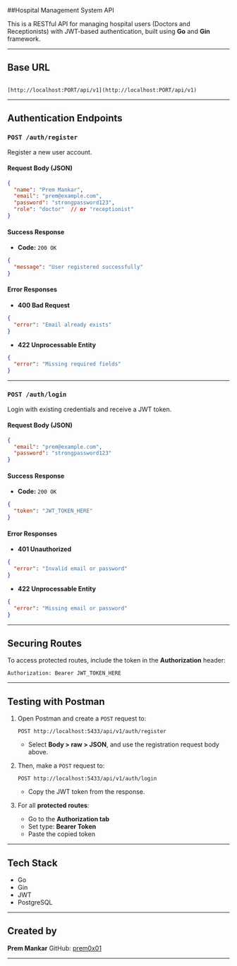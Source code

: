##Hospital Management System API

This is a RESTful API for managing hospital users (Doctors and Receptionists) with JWT-based authentication, built using **Go** and **Gin** framework.

---

## Base URL

```

[http://localhost:PORT/api/v1](http://localhost:PORT/api/v1)

````

---

## Authentication Endpoints

### `POST /auth/register`

Register a new user account.

#### Request Body (JSON)

```json
{
  "name": "Prem Mankar",
  "email": "prem@example.com",
  "password": "strongpassword123",
  "role": "doctor"  // or "receptionist"
}
````

#### Success Response

* **Code:** `200 OK`

```json
{
  "message": "User registered successfully"
}
```

#### Error Responses

* **400 Bad Request**

```json
{
  "error": "Email already exists"
}
```

* **422 Unprocessable Entity**

```json
{
  "error": "Missing required fields"
}
```

---

### `POST /auth/login`

Login with existing credentials and receive a JWT token.

#### Request Body (JSON)

```json
{
  "email": "prem@example.com",
  "password": "strongpassword123"
}
```

#### Success Response

* **Code:** `200 OK`

```json
{
  "token": "JWT_TOKEN_HERE"
}
```

#### Error Responses

* **401 Unauthorized**

```json
{
  "error": "Invalid email or password"
}
```

* **422 Unprocessable Entity**

```json
{
  "error": "Missing email or password"
}
```

---

## Securing Routes

To access protected routes, include the token in the **Authorization** header:

```
Authorization: Bearer JWT_TOKEN_HERE
```

---

## Testing with Postman

1. Open Postman and create a `POST` request to:

   ```
   POST http://localhost:5433/api/v1/auth/register
   ```

   * Select **Body > raw > JSON**, and use the registration request body above.

2. Then, make a `POST` request to:

   ```
   POST http://localhost:5433/api/v1/auth/login
   ```

   * Copy the JWT token from the response.

3. For all **protected routes**:

   * Go to the **Authorization tab**
   * Set type: **Bearer Token**
   * Paste the copied token

---

## Tech Stack

* Go
* Gin
* JWT
* PostgreSQL

---

## Created by

**Prem Mankar**
GitHub: [prem0x01](https://github.com/prem0x01)

---

